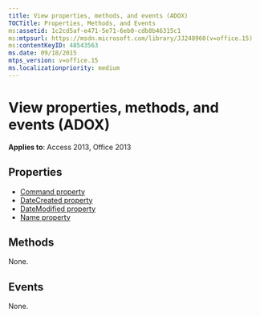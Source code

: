 ```yaml
---
title: View properties, methods, and events (ADOX)
TOCTitle: Properties, Methods, and Events
ms:assetid: 1c2cd5af-e471-5e71-6eb0-cdb8b46315c1
ms:mtpsurl: https://msdn.microsoft.com/library/JJ248960(v=office.15)
ms:contentKeyID: 48543563
ms.date: 09/18/2015
mtps_version: v=office.15
ms.localizationpriority: medium
---
```


# View properties, methods, and events (ADOX)


**Applies to**: Access 2013, Office 2013

## Properties

- [Command property](command-property-adox.md)
- [DateCreated property](datecreated-property-adox.md)
- [DateModified property](datemodified-property-adox.md)
- [Name property](name-property-adox.md)

## Methods

None.

## Events

None.

